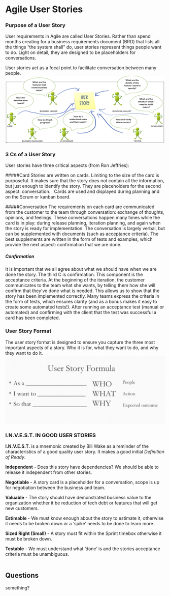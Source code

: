 # Agile User Stories


### Purpose of a User Story

User requirements in Agile are called User Stories. Rather than spend months creating for a business requirements document (BRD) that lists all the things “the system shall” do, user stories represent things people want to do. Light on detail, they are designed to be placeholders for conversations.

User stories act as a focal point to facilitate conversation between many people.
![Stories Value](media/stories-value.png)


### 3 Cs of a User Story

User stories have three critical aspects (from Ron Jeffries):

#####Card
Stories are written on cards. Limiting to the size of the card is purposeful. It makes sure that the story does not contain all the information, but just enough to identify the story. They are placeholders for the second aspect: conversation.  
Cards are used and displayed during planning and on the Scrum or kanban board. 

#####Conversation
The requirements on each card are communicated from the customer to the team through conversation: exchange of thoughts, opinions, and feelings. These conversations happen many times while the card is in play: during release planning, iteration planning, and again when the story is ready for implementation. 
The conversation is largely verbal, but can be supplemented with documents (such as acceptance criteria). The best supplements are written in the form of tests and examples, which provide the next aspect: confirmation that we are done. 

##### Confirmation
It is important that we all agree about what we should have when we are done the story. The third C is confirmation. This component is the acceptance criteria.
At the beginning of the iteration, the customer communicates to the team what she wants, by telling them how she will confirm that they’ve done what is needed. This allows us to show that the story has been implemented correctly.
Many teams express the criteria in the form of tests, which ensures clarity (and as a bonus makes it easy to create some automated tests!). 
After running an acceptance test (manual or automated) and confirming with the client that the test was successful a card has been completed.


### User Story Format

The user story format is designed to ensure you capture the three most important aspects of a story. Who it is for, what they want to do, and why they want to do it.
![Story format](media/story-format.png)

### I.N.V.E.S.T. IN GOOD USER STORIES

<strong>I.N.V.E.S.T.</strong> is a mnemonic created by Bill Wake as a reminder of the characteristics of a good quality user story. It makes a good initial <em>Definition of Ready</em>.
<br>

<strong>Independent</strong> - Does this story have dependencies? We should be able to release it independent from other stories.
<br>

<strong>Negotiable</strong> - A story card is a placeholder for a conversation, scope is up for negotiation between the business and team.
<br>

<strong>Valuable</strong> - The story should have demonstrated business value to the organization whether it be reduction of tech debt or features that will get new customers.
<br>

<strong>Estimable</strong> - We must know enough about the story to estimate it, otherwise it needs to be broken down or a ‘spike’ needs to be done to learn more.
<br>

<strong>Sized Right (Small)</strong> - A story must fit within the Sprint timebox otherwise it must be broken down.
<br>

<strong>Testable</strong> - We must understand what ‘done’ is and the stories acceptance criteria must be unambiguous.
<br>
<br>


## Questions

something?

```







```
